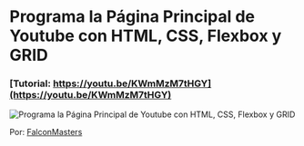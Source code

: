 # Programa la Página Principal de Youtube con HTML, CSS, Flexbox y GRID
### [Tutorial: https://youtu.be/KWmMzM7tHGY](https://youtu.be/KWmMzM7tHGY)

![Programa la Página Principal de Youtube con HTML, CSS, Flexbox y GRID](https://raw.githubusercontent.com/falconmasters/pagina-principal-youtube/master/img/thumb.png)

Por: [FalconMasters](http://www.falconmasters.com)